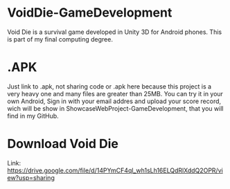 # VoidDie-GameDevelopment
Void Die is a survival game developed in Unity 3D for Android phones. This is part of my final computing degree.

# .APK
Just link to .apk, not sharing code or .apk here because this project is a very heavy one and many files are greater than 25MB. You can try it in your own Android, Sign in with your email addres and upload your score record, wich will be show in ShowcaseWebProject-GameDevelopment, that you will find in my GitHub.

# Download Void Die
Link: https://drive.google.com/file/d/14PYmCF4ql_wh1sLh16ELQdRlXddQ2OPR/view?usp=sharing
